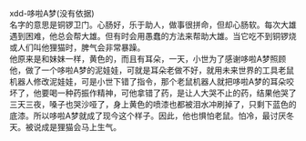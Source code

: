 xdd-哆啦A梦(没有依据)  
名字的意思是铜锣卫门。心肠好，乐于助人，做事很拼命，但却心肠软。每次大雄遇到困难，他总会帮大雄。但有时会用愚蠢的方法来帮助大雄。当它吃不到铜锣烧或人们叫他狸猫时，脾气会非常暴躁。  
他原来是和妹妹一样，黄色的，而且有耳朵，一天，小世为了感谢哆啦A梦照顾他，做了一个哆啦A梦的泥娃娃，可就是耳朵老做不好，就用未来世界的工具老鼠机器人修改泥娃娃，可是小世下错了指令，那个老鼠机器人就把哆啦A梦的耳朵咬坏了，他要喝一种药振作精神，可他拿错了药，是让人大哭不止的药，结果他哭了三天三夜，嗓子也哭沙哑了，身上黄色的喷漆也都被泪水冲刷掉了，只剩下蓝色的底漆。所以哆啦A梦就成了现今这个样子。因此，他也惧怕老鼠。怕冷，最讨厌冬天。被说成是狸猫会马上生气。
